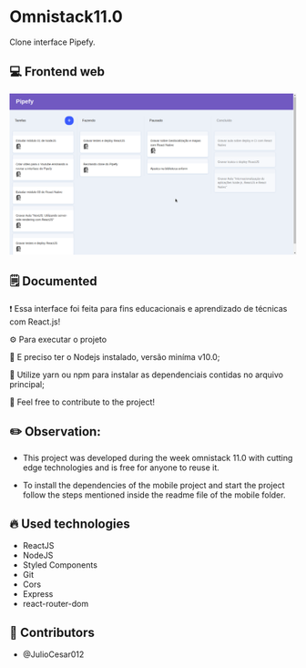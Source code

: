 # Omnistack11.0
Clone interface Pipefy.

## :computer: Frontend web

<img src="/PipefyInterface.png">

## :spiral_notepad: Documented

:exclamation: Essa interface foi feita para fins educacionais e aprendizado de técnicas com React.js!

:gear: Para executar o projeto

:pushpin:	E preciso ter o Nodejs instalado, versão miníma v10.0;

:pushpin:	Utilize yarn ou npm para instalar as dependenciais contidas no arquivo principal;

:open_file_folder: Feel free to contribute to the project!

## :pencil2: Observation:

- This project was developed during the week omnistack 11.0 with cutting edge technologies and is free for anyone to reuse it.

- To install the dependencies of the mobile project and start the project follow the steps mentioned inside the readme file of the mobile folder.

## :fire: Used technologies
- ReactJS
- NodeJS
- Styled Components
- Git
- Cors
- Express
- react-router-dom

## :man: Contributors
- @JulioCesar012
